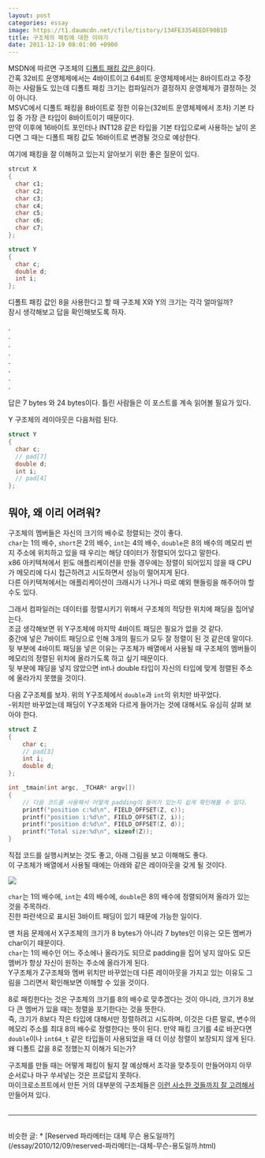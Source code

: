 ```yaml
---
layout: post
categories: essay
image: https://t1.daumcdn.net/cfile/tistory/134FE3354EEDF90B1D
title: 구조체의 패킹에 대한 이야기
date: 2011-12-19 08:01:00 +0900
---
```


MSDN에 따르면 구조체의 [디폴트 패킹 값은 8](https://docs.microsoft.com/en-us/previous-versions/visualstudio/visual-studio-6.0/aa273913(v=vs.60)?redirectedfrom=MSDN)이다.  
간혹 32비트 운영체제에서는 4바이트이고 64비트 운영체제에서는 8바이트라고 주장하는 사람들도 있는데 디폴트 패킹 크기는 컴파일러가 결정하지 운영체제가 결정하는 것이 아니다.  
MSVC에서 디폴트 패킹을 8바이트로 정한 이유는(32비트 운영체제에서 조차) 기본 타입 중 가장 큰 타입이 8바이트이기 때문이다.  
만약 이후에 16바이트 포인터나 INT128 같은 타입을 기본 타입으로써 사용하는 날이 온다면 그 때는 디폴트 패킹 값도 16바이트로 변경될 것으로 예상한다.

여기에 패킹을 잘 이해하고 있는지 알아보기 위한 좋은 질문이 있다.

```c++
strcut X
{
  char c1;
  char c2;
  char c3;
  char c4;
  char c5;
  char c6;
  char c7;
};

struct Y
{
  char c;
  double d;
  int i;
};
```
디폴트 패킹 값인 8을 사용한다고 할 때 구조체 X와 Y의 크기는 각각 얼마일까?  
잠시 생각해보고 답을 확인해보도록 하자.

.  
.  
.  
.  
.  
.  
.  
.

답은 7 bytes 와 24 bytes이다. 틀린 사람들은 이 포스트를 계속 읽어볼 필요가 있다.

Y 구조체의 레이아웃은 다음처럼 된다.

```c++
struct Y
{
  char c;
  // pad[7]
  double d;
  int i;
  // pad[4]
};
```

## 뭐야, 왜 이리 어려워?

구조체의 멤버들은 자신의 크기의 배수로 정렬되는 것이 좋다.  
`char`는 1의 배수, `short`은 2의 배수, `int`는 4의 배수, `double`은 8의 배수의 메모리 번지 주소에 위치하고 있을 때 우리는 해당 데이터가 정렬되어 있다고 말한다.  
x86 아키텍쳐에서 윈도 애플리케이션을 만들 경우에는 정렬이 되어있지 않을 때 CPU가 메모리에 다시 접근하려고 시도하면서 성능이 떨어지게 된다.  
다른 아키텍쳐에서는 애플리케이션이 크래시가 나거나 따로 예외 핸들링을 해주어야 할 수도 있다.

그래서 컴파일러는 데이터를 정렬시키기 위해서 구조체의 적당한 위치에 패딩을 집어넣는다.  
조금 생각해보면 위 Y구조체에 마지막 4바이트 패딩은 필요가 없을 것 같다.  
중간에 넣은 7바이트 패딩으로 인해 3개의 필드가 모두 잘 정렬이 된 것 같은데 말이다.
뒷 부분에 4바이트 패딩을 넣은 이유는 구조체가 배열에서 사용될 때 구조체의 멤버들이 메모리의 정렬된 위치에 올라가도록 하고 싶기 때문이다.  
뒷 부분에 패딩을 넣지 않았으면 int나 double 타입이 자신의 타입에 맞게 정렬된 주소에 올라가지 못했을 것이다.

다음 Z구조체를 보자. 위의 Y구조체에서 `double`과 `int`의 위치만 바꾸었다.  
-위치만 바꾸었는데 패딩이 Y구조체와 다르게 들어가는 것에 대해서도 유심히 살펴 보아야 한다.

```c++
struct Z
{
    char c;
    // pad[3]
    int i;
    double d;
};

int _tmain(int argc, _TCHAR* argv[])
{
    // 다음 코드를 사용해서 어떻게 padding이 들어가 있는지 쉽게 확인해볼 수 있다.
    printf("position c:%d\n", FIELD_OFFSET(Z, c));
    printf("position i:%d\n", FIELD_OFFSET(Z, i));
    printf("position d:%d\n", FIELD_OFFSET(Z, d));
    printf("Total size:%d\n", sizeof(Z));
}
```

직접 코드를 실행시켜보는 것도 좋고, 아래 그림을 보고 이해해도 좋다.  
이 구조체가 배열에서 사용될 때에는 아래와 같은 레이아웃을 갖게 될 것이다.

![](https://t1.daumcdn.net/cfile/tistory/134FE3354EEDF90B1D)

`char`는 1의 배수에, `int`는 4의 배수에, `double`은 8의 배수에 정렬되어져 올라가 있는 것을 주목하라.  
진한 파란색으로 표시된 3바이트 패딩이 있기 때문에 가능한 일이다.

맨 처음 문제에서 X구조체의 크기가 8 bytes가 아니라 7 bytes인 이유는 모든 멤버가 char이기 때문이다.  
`char`는 1의 배수인 어느 주소에나 올라가도 되므로 padding을 집어 넣지 않아도 모든 멤버가 항상 자신이 원하는 주소에 올라가게 된다.  
Y구조체가 Z구조체와 멤버 위치만 바꾸었는데 다른 레이아웃을 가지고 있는 이유도 그림을 그리면서 확인해보면 이해할 수 있을 것이다.

8로 패킹한다는 것은 구조체의 크기를 8의 배수로 맞추겠다는 것이 아니라, 크기가 8보다 큰 멤버가 있을 때는 정렬을 포기한다는 것을 뜻한다.  
즉, 크기가 8보다 작은 타입에 대해서만 정렬하려고 시도하며, 이것은 다른 말로, 변수의 메모리 주소를 최대 8의 배수로 정렬한다는 뜻이 된다.
만약 패킹 크기를 4로 바꾼다면 `double`이나 `int64_t` 같은 타입들이 사용되었을 때 더 이상 정렬이 보장되지 않게 된다.  
왜 디폴트 값을 8로 정했는지 이해가 되는가?

구조체를 만들 때는 어떻게 패킹이 될지 잘 예상해서 조각을 맞추듯이 만들어야지 아무 순서로나 마구 쑤셔넣는 것은 프로답지 못하다.  
마이크로소프트에서 만든 거의 대부분의 구조체들은 [이런 사소한 것들까지 잘 고려해서](/essay/2010/12/09/reserved-%ED%8C%8C%EB%9D%BC%EB%A9%94%ED%84%B0%EB%8A%94-%EB%8C%80%EC%B2%B4-%EB%AC%B4%EC%8A%A8-%EC%9A%A9%EB%8F%84%EC%9D%BC%EA%B9%8C.html) 만들어져 있다.
<br>
<br>

---

<br>
비슷한 글:
* [Reserved 파라메터는 대체 무슨 용도일까?](/essay/2010/12/09/reserved-파라메터는-대체-무슨-용도일까.html)